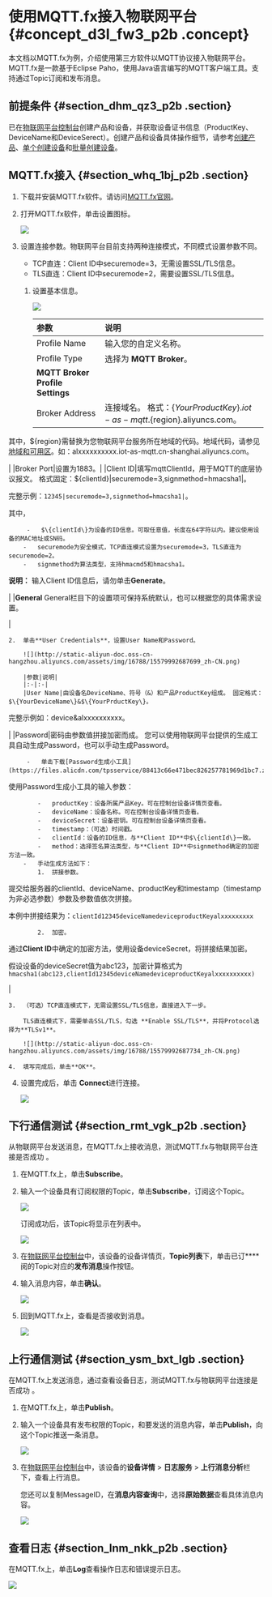 # 使用MQTT.fx接入物联网平台 {#concept_d3l_fw3_p2b .concept}

本文档以MQTT.fx为例，介绍使用第三方软件以MQTT协议接入物联网平台。MQTT.fx是一款基于Eclipse Paho，使用Java语言编写的MQTT客户端工具。支持通过Topic订阅和发布消息。

## 前提条件 {#section_dhm_qz3_p2b .section}

已在[物联网平台控制台](https://iot.console.aliyun.com)创建产品和设备，并获取设备证书信息（ProductKey、DeviceName和DeviceSerect）。创建产品和设备具体操作细节，请参考[创建产品](../../../../intl.zh-CN/用户指南/产品与设备/创建产品.md#)、[单个创建设备](../../../../intl.zh-CN/用户指南/产品与设备/创建设备/单个创建设备.md#)和[批量创建设备](../../../../intl.zh-CN/用户指南/产品与设备/创建设备/批量创建设备.md#)。

## MQTT.fx接入 {#section_whq_1bj_p2b .section}

1.  下载并安装MQTT.fx软件。请访问[MQTT.fx官网](https://mqttfx.jensd.de/index.php/download)。
2.  打开MQTT.fx软件，单击设置图标。

    ![](http://static-aliyun-doc.oss-cn-hangzhou.aliyuncs.com/assets/img/16788/15579992687694_zh-CN.png)

3.  设置连接参数。物联网平台目前支持两种连接模式，不同模式设置参数不同。
    -   TCP直连：Client ID中securemode=3，无需设置SSL/TLS信息。
    -   TLS直连：Client ID中securemode=2，需要设置SSL/TLS信息。
    1.  设置基本信息。

        ![](http://static-aliyun-doc.oss-cn-hangzhou.aliyuncs.com/assets/img/16788/15579992687698_zh-CN.png)

        |参数|说明|
        |:-|:-|
        |Profile Name|输入您的自定义名称。|
        |Profile Type|选择为 **MQTT Broker**。|
        |**MQTT Broker Profile Settings**|
        |Broker Address|连接域名。 格式：$\{YourProductKey\}.iot-as-mqtt.$\{region\}.aliyuncs.com。

 其中，$\{region\}需替换为您物联网平台服务所在地域的代码。地域代码，请参见[地域和可用区](https://www.alibabacloud.com/help/doc-detail/40654.htm)。如：alxxxxxxxxxx.iot-as-mqtt.cn-shanghai.aliyuncs.com。

 |
        |Broker Port|设置为1883。|
        |Client ID|填写mqttClientId，用于MQTT的底层协议报文。 格式固定：$\{clientId\}|securemode=3,signmethod=hmacsha1|。

 完整示例：`12345|securemode=3,signmethod=hmacsha1|`。

 其中，

         -   $\{clientId\}为设备的ID信息。可取任意值，长度在64字符以内。建议使用设备的MAC地址或SN码。
        -   securemode为安全模式，TCP直连模式设置为securemode=3，TLS直连为securemode=2。
        -   signmethod为算法类型，支持hmacmd5和hmacsha1。
 **说明：** 输入Client ID信息后，请勿单击**Generate**。

 |
        |**General** General栏目下的设置项可保持系统默认，也可以根据您的具体需求设置。

 |

    2.  单击**User Credentials**，设置User Name和Password。

        ![](http://static-aliyun-doc.oss-cn-hangzhou.aliyuncs.com/assets/img/16788/15579992687699_zh-CN.png)

        |参数|说明|
        |:-|:-|
        |User Name|由设备名DeviceName、符号（&）和产品ProductKey组成。 固定格式：$\{YourDeviceName\}&$\{YourPrductKey\}。

 完整示例如：device&alxxxxxxxxxx。

 |
        |Password|密码由参数值拼接加密而成。 您可以使用物联网平台提供的生成工具自动生成Password，也可以手动生成Password。

         -   单击下载[Password生成小工具](https://files.alicdn.com/tpsservice/88413c66e471bec826257781969d1bc7.zip)。

使用Password生成小工具的输入参数：

            -   productKey：设备所属产品Key。可在控制台设备详情页查看。
            -   deviceName：设备名称。可在控制台设备详情页查看。
            -   deviceSecret：设备密钥。可在控制台设备详情页查看。
            -   timestamp：（可选）时间戳。
            -   clientId：设备的ID信息，与**Client ID**中$\{clientId\}一致。
            -   method：选择签名算法类型，与**Client ID**中signmethod确定的加密方法一致。
        -   手动生成方法如下：
            1.  拼接参数。

提交给服务器的clientId、deviceName、productKey和timestamp（timestamp为非必选参数）参数及参数值依次拼接。

本例中拼接结果为：`clientId12345deviceNamedeviceproductKeyalxxxxxxxxx`

            2.  加密。

通过**Client ID**中确定的加密方法，使用设备deviceSecret，将拼接结果加密。

假设设备的deviceSecret值为abc123，加密计算格式为`hmacsha1(abc123,clientId12345deviceNamedeviceproductKeyalxxxxxxxxxx)`

 |

    3.  （可选）TCP直连模式下，无需设置SSL/TLS信息，直接进入下一步。

        TLS直连模式下，需要单击SSL/TLS，勾选 **Enable SSL/TLS**，并将Protocol选择为**TLSv1**。

        ![](http://static-aliyun-doc.oss-cn-hangzhou.aliyuncs.com/assets/img/16788/15579992687734_zh-CN.png)

    4.  填写完成后，单击**OK**。
4.  设置完成后，单击 **Connect**进行连接。

    ![](http://static-aliyun-doc.oss-cn-hangzhou.aliyuncs.com/assets/img/16788/15579992697735_zh-CN.png)


## 下行通信测试 {#section_rmt_vgk_p2b .section}

从物联网平台发送消息，在MQTT.fx上接收消息，测试MQTT.fx与物联网平台连接是否成功 。

1.  在MQTT.fx上，单击**Subscribe**。
2.  输入一个设备具有订阅权限的Topic，单击**Subscribe**，订阅这个Topic。

    ![](http://static-aliyun-doc.oss-cn-hangzhou.aliyuncs.com/assets/img/16788/15579992697736_zh-CN.png)

    订阅成功后，该Topic将显示在列表中。

    ![](http://static-aliyun-doc.oss-cn-hangzhou.aliyuncs.com/assets/img/16788/15579992697737_zh-CN.png)

3.  在[物联网平台控制台](https://iot.console.aliyun.com)中，该设备的设备详情页，**Topic列表**下，单击已订****阅的Topic对应的**发布消息**操作按钮。
4.  输入消息内容，单击**确认**。

    ![](http://static-aliyun-doc.oss-cn-hangzhou.aliyuncs.com/assets/img/16788/15579992697738_zh-CN.png)

5.  回到MQTT.fx上，查看是否接收到消息。

    ![](http://static-aliyun-doc.oss-cn-hangzhou.aliyuncs.com/assets/img/16788/15579992697739_zh-CN.png)


## 上行通信测试 {#section_ysm_bxt_lgb .section}

在MQTT.fx上发送消息，通过查看设备日志，测试MQTT.fx与物联网平台连接是否成功 。

1.  在MQTT.fx上，单击**Publish**。
2.  输入一个设备具有发布权限的Topic，和要发送的消息内容，单击**Publish**，向这个Topic推送一条消息。

    ![](http://static-aliyun-doc.oss-cn-hangzhou.aliyuncs.com/assets/img/16788/155799926937281_zh-CN.png)

3.  在[物联网平台控制台](https://iot.console.aliyun.com)中，该设备的**设备详情** \> **日志服务** \> **上行消息分析**栏下，查看上行消息。

    您还可以复制MessageID，在**消息内容查询**中，选择**原始数据**查看具体消息内容。

    ![](http://static-aliyun-doc.oss-cn-hangzhou.aliyuncs.com/assets/img/16788/155799926937288_zh-CN.png)


## 查看日志 {#section_lnm_nkk_p2b .section}

在MQTT.fx上，单击**Log**查看操作日志和错误提示日志。

![](http://static-aliyun-doc.oss-cn-hangzhou.aliyuncs.com/assets/img/16788/15579992697740_zh-CN.png)

